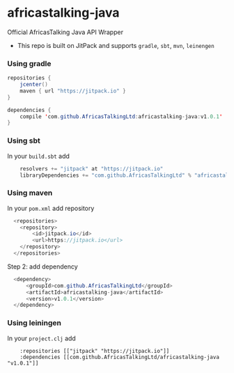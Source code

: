 # africastalking-java

Official AfricasTalking Java API Wrapper

- This repo is built on JitPack and supports ```gradle```, ```sbt```, ```mvn```, ```leinengen```

### Using gradle

```java
repositories {
    jcenter()
    maven { url "https://jitpack.io" }
}

dependencies {
    compile 'com.github.AfricasTalkingLtd:africastalking-java:v1.0.1'
}
```


### Using sbt

In your ```build.sbt``` add 

```java
    resolvers += "jitpack" at "https://jitpack.io"
    libraryDependencies += "com.github.AfricasTalkingLtd" % "africastalking-java" % "v1.0.1"

```


### Using maven

In your ```pom.xml``` add repository

```java
  <repositories>
    <repository>
        <id>jitpack.io</id>
        <url>https://jitpack.io</url>
    </repository>
  </repositories>

```

Step 2: add dependency

```java
  <dependency>
      <groupId>com.github.AfricasTalkingLtd</groupId>
      <artifactId>africastalking-java</artifactId>
      <version>v1.0.1</version>
  </dependency>
```


### Using leiningen

In your ```project.clj``` add

```node
    :repositories [["jitpack" "https://jitpack.io"]]
    :dependencies [[com.github.AfricasTalkingLtd/africastalking-java "v1.0.1"]]
```


